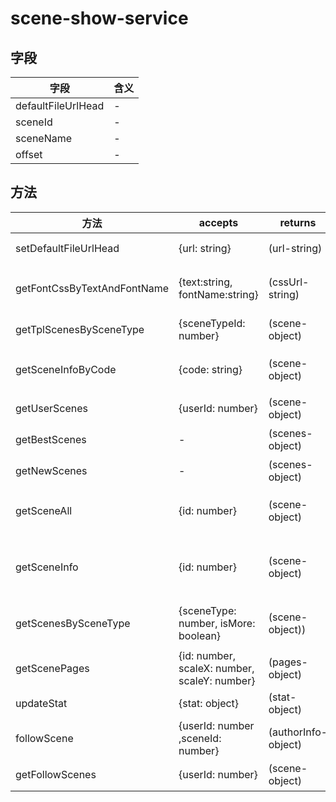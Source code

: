 # scene-show-service

## 字段
字段|含义
---|---
defaultFileUrlHead|-
sceneId|-
sceneName|-
offset|-

## 方法
方法|accepts|returns|含义
---|---|---|---
setDefaultFileUrlHead|{url: string} |(url-string)|修改PREFIX_FILE_HOST
getFontCssByTextAndFontName|{text:string, fontName:string}|(cssUrl-string)|将传入的字符压缩为css字体文件，并返回给前端前端链接
getTplScenesBySceneType|{sceneTypeId: number} |(scene-object)|根据场景类型获取模板列表
getSceneInfoByCode|{code: string} |(scene-object)|根据scenecodeVarchar获取一个场景
getUserScenes|{userId: number} |(scene-object)|通过useridInt获取CjScene
getBestScenes|-|(scenes-object)|getBestScenes获取CjScene
getNewScenes|-|(scenes-object)|getNewScenes获取CjScene
getSceneAll|{id: number} |(scene-object)|根据ID获取CjScene（对应的pages已经处理过）
getSceneInfo|{id: number} |(scene-object)|根据ID获取CjScene(验证场景的cssUrl是否存在，不存在就重新生成)
getScenesBySceneType|{sceneType: number, isMore: boolean} |(scene-object))|根据不同sceneType返回不同CjScene列表
getScenePages|{id: number, scaleX: number, scaleY: number} |(pages-object)|获取CjScenepage
updateStat|{stat: object} |(stat-object)|更新或创建cjstat
followScene|{userId: number ,sceneId: number}|(authorInfo-object)|更新或创建cjfollow
getFollowScenes|{userId: number} |(scene-object)|通过userid获取CjFollow
